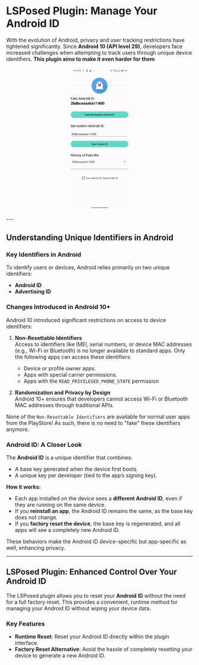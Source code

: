 # LSPosed Plugin: Manage Your Android ID

With the evolution of Android, privacy and user tracking restrictions have tightened significantly. Since **Android 10 (API level 29)**, developers face increased challenges when attempting to track users through unique device identifiers.
**This plugin aims to make it even harder for them**

<p align="center">
  <img src="https://github.com/irmo-de/FakeAndroid_ID/blob/master/images/Screenshot_20241123-221844.png" alt="Screenshot" width="35%">
</p>
---

## Understanding Unique Identifiers in Android

### Key Identifiers in Android
To identify users or devices, Android relies primarily on two unique identifiers:
- **Android ID**
- **Advertising ID**

### Changes Introduced in Android 10+
Android 10 introduced significant restrictions on access to device identifiers:

1. **Non-Resettable Identifiers**  
   Access to identifiers like IMEI, serial numbers, or device MAC addresses (e.g., Wi-Fi or Bluetooth) is no longer available to standard apps. Only the following apps can access these identifiers:
   - Device or profile owner apps.
   - Apps with special carrier permissions.
   - Apps with the `READ_PRIVILEGED_PHONE_STATE` permission

2. **Randomization and Privacy by Design**  
   Android 10+ ensures that developers cannot access Wi-Fi or Bluetooth MAC addresses through traditional APIs.

None of the `Non-Resettable Identifiers` are available for normal user apps from the PlayStore! As such, there is no need to "fake" these identifiers anymore.

### Android ID: A Closer Look
The **Android ID** is a unique identifier that combines:
- A base key generated when the device first boots.
- A unique key per developer (tied to the app’s signing key).

**How it works:**
- Each app installed on the device sees a **different Android ID**, even if they are running on the same device.
- If you **reinstall an app**, the Android ID remains the same, as the base key does not change.
- If you **factory reset the device**, the base key is regenerated, and all apps will see a completely new Android ID.

These behaviors make the Android ID device-specific but app-specific as well, enhancing privacy.

---

## LSPosed Plugin: Enhanced Control Over Your Android ID

The LSPosed plugin allows you to reset your **Android ID** without the need for a full factory reset. This provides a convenient, runtime method for managing your Android ID without wiping your device data.

### Key Features
- **Runtime Reset**: Reset your Android ID directly within the plugin interface.
- **Factory Reset Alternative**: Avoid the hassle of completely resetting your device to generate a new Android ID.


